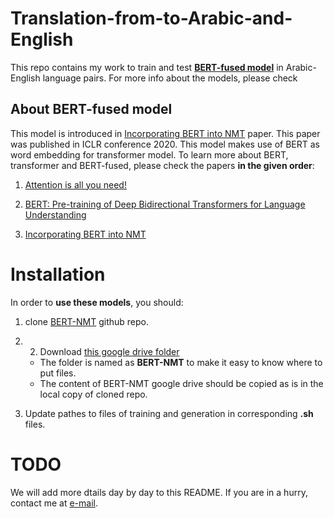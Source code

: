 # Translation-from-to-Arabic-and-English
This repo contains my work to train and test [**BERT-fused model**](https://github.com/bert-nmt/bert-nmt) in Arabic-English language pairs. For more info about the models, please check 

## About BERT-fused model
This model is introduced in [Incorporating BERT into NMT](https://arxiv.org/abs/2002.06823) paper. This paper was published in ICLR conference 2020.
This model makes use of BERT as word embedding for transformer model.
To learn more about BERT, transformer and BERT-fused, please check the papers **in the given order**:

1. [Attention is all you need!](https://arxiv.org/abs/1706.03762)

2. [BERT: Pre-training of Deep Bidirectional Transformers for Language Understanding](https://arxiv.org/abs/1810.04805)

3. [Incorporating BERT into NMT](https://arxiv.org/abs/2002.06823)

# Installation
In order to **use these models**, you should:

1. clone [BERT-NMT](https://github.com/bert-nmt/bert-nmt) github repo.

2. 2. Download  [this google drive folder](https://drive.google.com/open?id=1cllkvm5ROrMZXdrVG9XEf6VM2cXG1737)
    - The folder is named as **BERT-NMT** to make it easy to know where to put files.
    - The content of BERT-NMT google drive should be copied as is in the local copy of cloned repo.

3. Update pathes to files of training and generation in corresponding **.sh** files.

# TODO
We will add more dtails day by day to this README. If you are in a hurry, contact me at [e-mail](mohamed.fayed.425@gmail.com).

